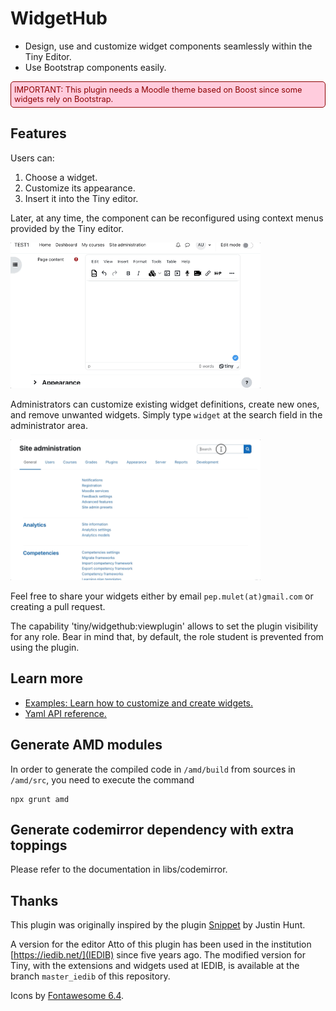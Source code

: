# WidgetHub

- Design, use and customize widget components seamlessly within the Tiny Editor.
- Use Bootstrap components easily.

<div style="background: #ffccdd; color: darkred;padding: 5px; border: 1px solid darkred; border-radius: 5px; font-size: 0.8rem;">
IMPORTANT: This plugin needs a Moodle theme based on Boost since some widgets rely on Bootstrap.
</div>

## Features

Users can:

1. Choose a widget.
2. Customize its appearance.
3. Insert it into the Tiny editor.

Later, at any time, the component can be reconfigured using context menus provided by the Tiny editor.

<img src="./img/widgethub_usage.gif" style="margin:auto;max-width:400px">

Administrators can customize existing widget definitions, create new ones, and remove unwanted widgets. Simply type
`widget` at the search field in the administrator area.

<img src="./img/widgethub_admin_settings.gif" style="margin:auto;max-width:400px">

Feel free to share your widgets either by email `pep.mulet(at)gmail.com` or creating a pull request.

The capability 'tiny/widgethub:viewplugin' allows to set the plugin visibility for any role. Bear in mind that, by default, the role student is prevented from using the plugin.

## Learn more

- [Examples: Learn how to customize and create widgets.]('./docs/examples.md')
- [Yaml API reference.]('./docs/api.md')

## Generate AMD modules

In order to generate the compiled code in `/amd/build` from sources in `/amd/src`, you need to execute the command

```
npx grunt amd
```

## Generate codemirror dependency with extra toppings

Please refer to the documentation in libs/codemirror.


## Thanks

This plugin was originally inspired by the plugin [Snippet](https://moodle.org/plugins/tiny_snippet) by Justin Hunt.

A version for the editor Atto of this plugin has been used in the institution [https://iedib.net/](IEDIB) since five years ago.
The modified version for Tiny, with the extensions and widgets used at IEDIB, is available at the branch `master_iedib` of 
this repository.


Icons by [Fontawesome 6.4](https://fontawesome.com/icons/file-code?f=classic&s=light).
